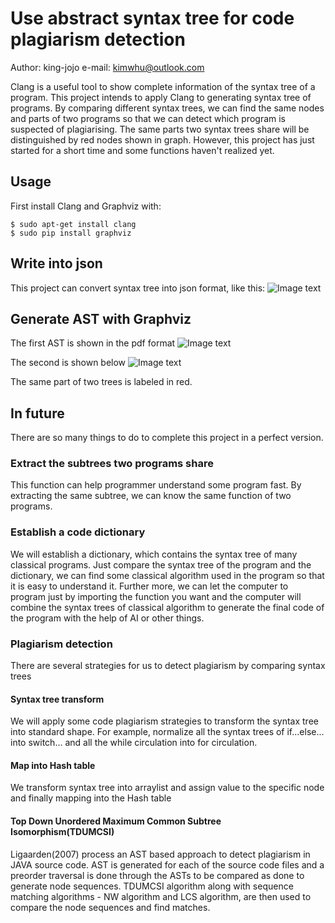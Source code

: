 # Use abstract syntax tree for code plagiarism detection
Author: king-jojo
e-mail: kimwhu@outlook.com

Clang is a useful tool to show complete information of the syntax tree of a program. This project intends to apply Clang to generating syntax tree of programs. By comparing different syntax trees, we can find the same nodes and parts of two programs so that we can detect which program is suspected of plagiarising. The same parts two syntax trees share will be distinguished by red nodes shown in graph. However, this project has just started for a short time and some functions haven't realized yet. 

## Usage
First install Clang and Graphviz with: 

    $ sudo apt-get install clang
    $ sudo pip install graphviz

## Write into json
This project can convert syntax tree into json format, like this: 
![Image text](https://github.com/king-jojo/Screenshots/blob/master/codetracker/ast2json.png)

## Generate AST with Graphviz
The first AST is shown in the pdf format
![Image text](https://github.com/king-jojo/Screenshots/blob/master/codetracker/ast1.png)

The second is shown below 
![Image text](https://github.com/king-jojo/Screenshots/blob/master/codetracker/ast2.png)

The same part of two trees is labeled in red. 

## In future 
There are so many things to do to complete this project in a perfect version. 
### Extract the subtrees two programs share
This function can help programmer understand some program fast. By extracting the same subtree, we can know the same function of two programs. 
### Establish a code dictionary
We will establish a dictionary, which contains the syntax tree of many classical programs. Just compare the syntax tree of the program and the dictionary, we can find some classical algorithm used in the program so that it is easy to understand it. Further more, we can let the computer to program just by importing the function you want and the computer will combine the syntax trees of classical algorithm to generate the final code of the program with the help of AI or other things. 
### Plagiarism detection
There are several strategies for us to detect plagiarism by comparing syntax trees
#### Syntax tree transform
We will apply some code plagiarism strategies to transform the syntax tree into standard shape. For example, normalize all the syntax trees of if...else... into switch... and all the while circulation into for circulation. 
#### Map into Hash table
We transform syntax tree into arraylist and assign value to the specific node and finally mapping into the Hash table
#### Top Down Unordered Maximum Common Subtree Isomorphism(TDUMCSI)
Ligaarden(2007) process an AST based approach to detect plagiarism in JAVA source code. AST is generated for each of the source code files and a preorder traversal is done through the ASTs to be compared as done to generate node sequences. TDUMCSI algorithm along with sequence matching algorithms - NW algorithm and LCS algorithm, are then used to compare the node sequences and find matches. 
